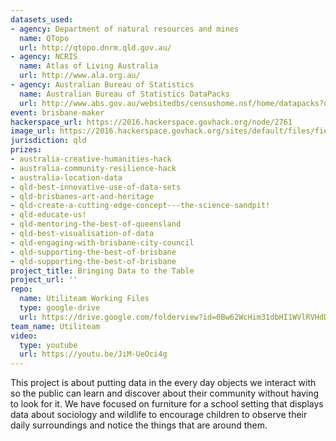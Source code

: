 ```yaml
---
datasets_used:
- agency: Department of natural resources and mines
  name: QTopo
  url: http://qtopo.dnrm.qld.gov.au/
- agency: NCRIS
  name: Atlas of Living Australia
  url: http://www.ala.org.au/
- agency: Australian Bureau of Statistics
  name: Australian Bureau of Statistics DataPacks
  url: http://www.abs.gov.au/websitedbs/censushome.nsf/home/datapacks?opendocument&navpos=250
event: brisbane-maker
hackerspace_url: https://2016.hackerspace.govhack.org/node/2761
image_url: https://2016.hackerspace.govhack.org/sites/default/files/field/image/Bringing%20Data%20to%20the%20Table.jpg
jurisdiction: qld
prizes:
- australia-creative-humanities-hack
- australia-community-resilience-hack
- australia-location-data
- qld-best-innovative-use-of-data-sets
- qld-brisbanes-art-and-heritage
- qld-create-a-cutting-edge-concept---the-science-sandpit!
- qld-educate-us!
- qld-mentoring-the-best-of-queensland
- qld-best-visualisation-of-data
- qld-engaging-with-brisbane-city-council
- qld-supporting-the-best-of-brisbane
- qld-supporting-the-best-of-brisbane
project_title: Bringing Data to the Table
project_url: ''
repo:
  name: Utiliteam Working Files
  type: google-drive
  url: https://drive.google.com/folderview?id=0Bw62WcHim31dbHI1WVlRVHdDbjQ&usp=sharing
team_name: Utiliteam
video:
  type: youtube
  url: https://youtu.be/JiM-UeOci4g
---
```


This project is about putting data in the every day objects we interact with so the public can learn and discover about their community without having to look for it. We have focused on furniture for a school setting that displays data about sociology and wildlife to encourage children to observe their daily surroundings and notice the things that are around them.